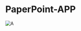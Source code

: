 # PaperPoint-APP
![A](https://github.com/user-attachments/assets/fc80460b-0ace-491f-b20f-462625a01501)
